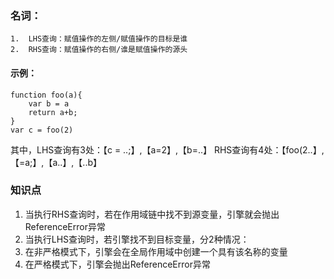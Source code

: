 ### 名词：
    1.  LHS查询：赋值操作的左侧/赋值操作的目标是谁
    2.  RHS查询：赋值操作的右侧/谁是赋值操作的源头

####    示例：
    function foo(a){
        var b = a
        return a+b;
    }
    var c = foo(2)

其中，LHS查询有3处：【c = ..;】,【a=2】,【b=..】
RHS查询有4处：【foo(2..】,【=a;】,【a..】,【..b】


### 知识点

1. 当执行RHS查询时，若在作用域链中找不到源变量，引擎就会抛出ReferenceError异常
2. 当执行LHS查询时，若引擎找不到目标变量，分2种情况：
3. 在非严格模式下，引擎会在全局作用域中创建一个具有该名称的变量
4. 在严格模式下，引擎会抛出ReferenceError异常



